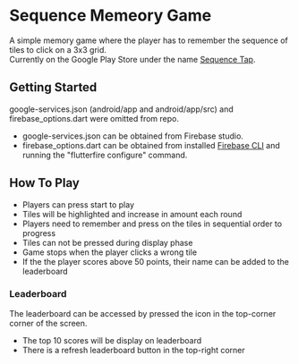 # Sequence Memeory Game
A simple memory game where the player has to remember the sequence of tiles to click on a 3x3 grid.  
Currently on the Google Play Store under the name [Sequence Tap](https://play.google.com/store/apps/details?id=com.school.memory_game).

## Getting Started
google-services.json (android/app and android/app/src) and firebase_options.dart were omitted from repo.
* google-services.json can be obtained from Firebase studio.
* firebase_options.dart can be obtained from installed [Firebase CLI](https://firebase.google.com/docs/cli) and running the "flutterfire configure" command.

## How To Play
* Players can press start to play
* Tiles will be highlighted and increase in amount each round
* Players need to remember and press on the tiles in sequential order to progress
 * Tiles can not be pressed during display phase
* Game stops when the player clicks a wrong tile
* If the the player scores above 50 points, their name can be added to the leaderboard

### Leaderboard
The leaderboard can be accessed by pressed the icon in the top-corner corner of the screen.
* The top 10 scores will be display on leaderboard
* There is a refresh leaderboard button in the top-right corner
